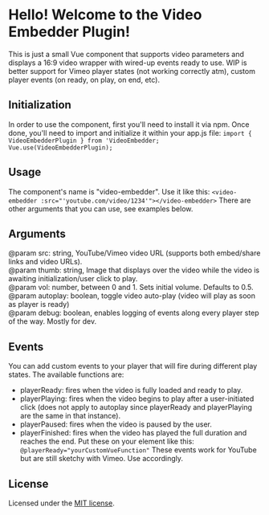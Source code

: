 # Hello! Welcome to the Video Embedder Plugin!

This is just a small Vue component that supports video parameters and displays a 16:9 video wrapper with wired-up events ready to use. WIP is better support for Vimeo player states (not working correctly atm), custom player events (on ready, on play, on end, etc).

## Initialization
In order to use the component, first you'll need to install it via npm.
Once done, you'll need to import and initialize it within your app.js file:
`import { VideoEmbedderPlugin } from 'VideoEmbedder;`
`Vue.use(VideoEmbedderPlugin);`

## Usage
The component's name is "video-embedder". Use it like this:
`<video-embedder :src="'youtube.com/video/1234'"></video-embedder>`
There are other arguments that you can use, see examples below.

## Arguments
@param src: string, YouTube/Vimeo video URL (supports both embed/share links and video URLs).\
@param thumb: string, Image that displays over the video while the video is awaiting initialization/user click to play.\
@param vol: number, between 0 and 1. Sets initial volume. Defaults to 0.5.\
@param autoplay: boolean, toggle video auto-play (video will play as soon as player is ready)\
@param debug: boolean, enables logging of events along every player step of the way. Mostly for dev.

## Events
You can add custom events to your player that will fire during different play states. The available functions are:
- playerReady: fires when the video is fully loaded and ready to play.
- playerPlaying: fires when the video begins to play after a user-initiated click (does not apply to autoplay since playerReady and playerPlaying are the same in that instance).
- playerPaused: fires when the video is paused by the user.
- playerFinished: fires when the video has played the full duration and reaches the end.
Put these on your element like this:
`@playerReady="yourCustomVueFunction"`
These events work for YouTube but are still sketchy with Vimeo. Use accordingly.

## License
Licensed under the [MIT license](http://opensource.org/licenses/MIT).
